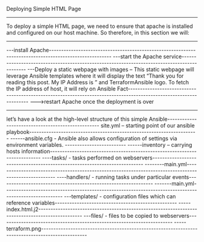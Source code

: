 Deploying Simple HTML Page
*************************************
To deploy a simple HTML page, we need to ensure that apache is installed and configured on our host machine. So therefore, in this section we will:
*************************************
---install Apache-------------------------------------------------------------------------------------------------------
---start the Apache service--------------------------------------------------------------------------------------------
---Deploy a static webpage with images – This static webpage will leverage Ansible templates where it will display the text “Thank you for reading this post. My IP Address is <ip-address-of-instance>” and TerraformAnsible logo. To fetch the IP address of host, it will rely on Ansible Fact-------------------------------------------------------------------------------------------------------------------
--->restart Apache once the deployment is over
************************************************************************************************************************
let’s have a look at the high-level structure of this simple Ansible-------------------------------------------------- 
site.yml – starting point of our ansible playbook---------------------------------------------------------------------
------ansible.cfg - Ansible also allows configuration of settings via environment variables. -------------------------
------inventory – carrying hosts information--------------------------------------------------------------------------
----tasks/ - tasks performed on webservers--------------------------------------------------------------------------
--------main.yml------------------------------------------------------------------------------------------------------
----handlers/ - running tasks under particular events---------------------------------------------------------------
-------main.yml------------------------------------------------------------------------------------------------------
---templates/ - configuration files which can reference variables--------------------------------------------------
-----index.html.j2------------------------------------------------------------------------------------------------
---files/ - files to be copied to webservers-----------------------------------------------------------------------
-----terraform.png-------------------------------------------------------------------------------------------------
